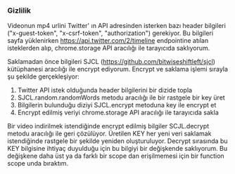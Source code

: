 ### Gizlilik

Videonun mp4 urlini Twitter' ın API adresinden isterken bazı header bilgileri ("x-guest-token", "x-csrf-token", "authorization") gerekiyor. Bu bilgileri sayfa yüklenirken https://api.twitter.com/2/timeline endpointine atılan isteklerden alıp, chrome.storage API aracılığı ile tarayıcıda saklıyorum.

Saklamadan önce bilgileri SJCL (https://github.com/bitwiseshiftleft/sjcl) kütüphanesi aracılığı ile encrypt ediyorum. Encrypt ve saklama işlemi sırayla şu şekilde gerçekleşiyor:

1) Twitter API istek olduğunda header bilgilerini bir dizide topla
2) SJCL.random.randomWords metodu aracılığı ile bir rastgele bir key üret
3) Bilgilerin bulunduğu diziyi SJCL.encrypt metoduna key ile encrypt et
4) Encrypt edilmiş veriyi chrome.storage API aracılığı ile tarayıcıda sakla

Bir video indirilmek istendiğinde encrypt edilmiş bilgiler SCJL.decrypt metodu aracılığı ile geri çözülüyor. Üretilen KEY her yeni veri saklamak istendiğinde rastgele bir şekilde yeniden oluşturuluyor. Decrypt sırasında bu KEY bilgisine ihtiyaç duyulduğu için bu bilgiyi bir değişkende saklıyorum. Bu değişkene daha üst ya da farklı bir scope dan erişilmemesi için bir function scope unda bıraktım.
